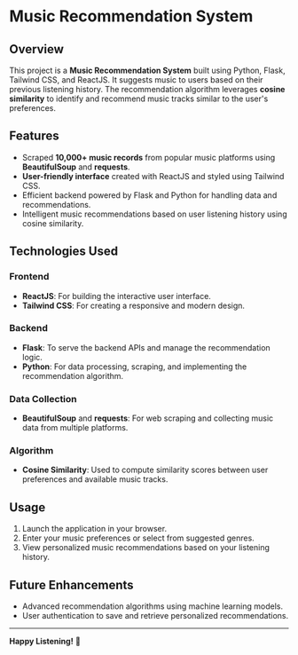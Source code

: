 # Music Recommendation System

## Overview
This project is a **Music Recommendation System** built using Python, Flask, Tailwind CSS, and ReactJS. It suggests music to users based on their previous listening history. The recommendation algorithm leverages **cosine similarity** to identify and recommend music tracks similar to the user's preferences.

## Features
- Scraped **10,000+ music records** from popular music platforms using **BeautifulSoup** and **requests**.
- **User-friendly interface** created with ReactJS and styled using Tailwind CSS.
- Efficient backend powered by Flask and Python for handling data and recommendations.
- Intelligent music recommendations based on user listening history using cosine similarity.

## Technologies Used
### Frontend
- **ReactJS**: For building the interactive user interface.
- **Tailwind CSS**: For creating a responsive and modern design.

### Backend
- **Flask**: To serve the backend APIs and manage the recommendation logic.
- **Python**: For data processing, scraping, and implementing the recommendation algorithm.

### Data Collection
- **BeautifulSoup** and **requests**: For web scraping and collecting music data from multiple platforms.

### Algorithm
- **Cosine Similarity**: Used to compute similarity scores between user preferences and available music tracks.

## Usage
1. Launch the application in your browser.
2. Enter your music preferences or select from suggested genres.
3. View personalized music recommendations based on your listening history.

## Future Enhancements
- Advanced recommendation algorithms using machine learning models.
- User authentication to save and retrieve personalized recommendations.

---
**Happy Listening!** 🎵

